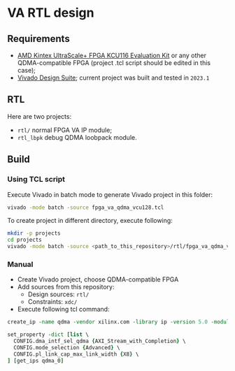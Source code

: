 # VA RTL design

## Requirements

* [AMD Kintex UltraScale+ FPGA KCU116 Evaluation Kit](https://www.xilinx.com/products/boards-and-kits/ek-u1-kcu116-g.html) or any other QDMA-compatible FPGA (project .tcl script should be edited in this case);
* [Vivado Design Suite](https://www.xilinx.com/products/design-tools/vivado.html); current project was built and tested in `2023.1`

## RTL

Here are two projects:

* `rtl/` normal FPGA VA IP module;
* `rtl_lbpk` debug QDMA loobpack module.

## Build

### Using TCL script

Execute Vivado in batch mode to generate Vivado project in this folder:

```bash
vivado -mode batch -source fpga_va_qdma_vcu128.tcl
```

To create project in different directory, execute following:

```bash
mkdir -p projects
cd projects
vivado -mode batch -source <path_to_this_repository>/rtl/fpga_va_qdma_vcu128.tcl -tclargs [ --origin_dir "<path_to_this_repository>/rtl/" ]
```

### Manual

* Create Vivado project, choose QDMA-compatible FPGA
* Add sources from this repository:
  * Design sources: `rtl/`
  * Constraints: `xdc/`
* Execute following tcl command:
  
```tcl
create_ip -name qdma -vendor xilinx.com -library ip -version 5.0 -module_name qdma_0

set_property -dict [list \
  CONFIG.dma_intf_sel_qdma {AXI_Stream_with_Completion} \
  CONFIG.mode_selection {Advanced} \
  CONFIG.pl_link_cap_max_link_width {X8} \
] [get_ips qdma_0]
```
